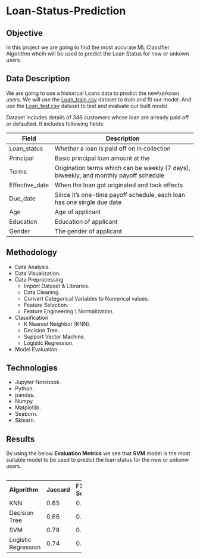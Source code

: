 # Loan-Status-Prediction

## Objective
In this project we are going to find the most accurate ML Classifier Algorithm whcih will be used to predict the Loan Status for new or unkown users.

## Data Description
We are going to use a historical Loans data to predict the new\unkown users. 
We will use the [Loan_train.csv](https://raw.githubusercontent.com/YousefMajadbi/Loan-Status-Prediction/main/loan_train.csv) dataset to train and fit our model.
And use the [Loan_test.csv](https://raw.githubusercontent.com/YousefMajadbi/Loan-Status-Prediction/main/loan_test.csv) dataset to test and evaluate our built model.

Dataset includes details of 346 customers whose loan are already paid off or defaulted. It includes following fields:

| Field          | Description                                                                           |
| -------------- | ------------------------------------------------------------------------------------- |
| Loan_status    | Whether a loan is paid off on in collection                                           |
| Principal      | Basic principal loan amount at the                                                    |
| Terms          | Origination terms which can be weekly (7 days), biweekly, and monthly payoff schedule |
| Effective_date | When the loan got originated and took effects                                         |
| Due_date       | Since it’s one-time payoff schedule, each loan has one single due date                |
| Age            | Age of applicant                                                                      |
| Education      | Education of applicant                                                                |
| Gender         | The gender of applicant                                                               |

## Methodology
- Data Analysis.
- Data Visualization.
- Data Preprocessing
  - Import Dataset & Libraries.
  - Data Cleaning.
  - Convert Categorical Variables to Numerical values.
  - Feature Selection.
  - Feature Engineering \ Normalization. 
- Classification
  - K Nearest Neighbor (KNN).
  - Decision Tree.
  - Support Vector Machine.
  - Logistic Regression.
- Model Evaluation.

## Technologies
- Jupyter Notebook.
- Python.
- pandas.
- Numpy.
- Matplotlib.
- Seaborn.
- Sklearn.

## Results
By using the below **Evaluation Metrics** we see that **SVM** model is the most suitable model to be used to predict the loan status for the new or unkonw users.

<table align="left" style="width: 40%">
  <tr align="left">
    <th>Algorithm</th>
    <th>Jaccard</th> 
    <th>F1-Score</th>
    <th>LogLoss</th>
  </tr>
  <tr>
    <td>KNN</td>
    <td>0.65</td>
    <td>0.63</td>
    <td>NA</td>
  </tr>
  <tr>
    <td>Decision Tree</td>
    <td>0.66</td>
    <td>0.74</td>
    <td>NA</td>
  </tr>
  <tr>
    <td>SVM</td>
    <td>0.78</td>
    <td>0.76</td>
    <td>NA</td>
  </tr>
  <tr>
    <td>Logistic Regression</td>
    <td>0.74</td>
    <td>0.66</td>
    <td>0.57</td>
  </tr>
</table>
<br>
<br>
<br>
<br>
<br>
